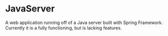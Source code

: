# JavaServer
A web application running off of a Java server built with Spring Framework. Currently it is a fully functioning, but is lacking features.
